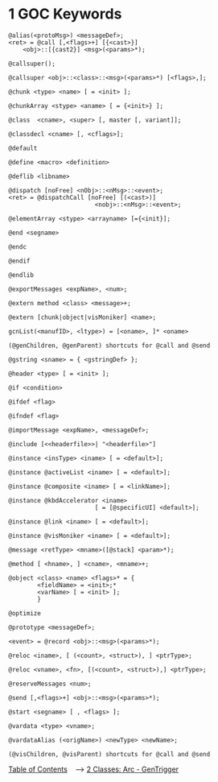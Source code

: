 # 1 GOC Keywords

	@alias(<protoMsg>) <messageDef>;
	<ret> = @call [,<flags>+] [{<cast>}]
		<obj>::[{cast2}] <msg>(<params>*);

	@callsuper();

	@callsuper <obj>::<class>::<msg>(<params>*) [<flags>,];

	@chunk <type> <name> [ = <init> ];

	@chunkArray <stype> <aname> [ = {<init>} ];

	@class	<cname>, <super> [, master [, variant]];

	@classdecl <cname> [, <cflags>];

	@default

	@define <macro> <definition>

	@deflib <libname>

	@dispatch [noFree] <nObj>::<nMsg>::<event>;
	<ret> = @dispatchCall [noFree] [(<cast>)]
							<nobj>::<nMsg>::<event>;

	@elementArray <stype> <arrayname> [={<init}];

	@end <segname>

	@endc

	@endif

	@endlib

	@exportMessages <expName>, <num>;

	@extern method <class> <message>+;

	@extern [chunk|object|visMoniker] <name>;

	gcnList(<manufID>, <ltype>) = [<oname>, ]* <oname>

	(@genChildren, @genParent) shortcuts for @call and @send

	@gstring <sname> = { <gstringDef> };

	@header <type> [ = <init> ];

	@if <condition>

	@ifdef <flag>

	@ifndef <flag>

	@importMessage <expName>, <messageDef>;

	@include [<<headerfile>>| "<headerfile>"]

	@instance <insType> <iname> [ = <default>];

	@instance @activeList <iname> [ = <default>];

	@instance @composite <iname> [ = <linkName>];

	@instance @kbdAccelerator <iname> 
							[ = [@specificUI] <default>];

	@instance @link <iname> [ = <default>];

	@instance @visMoniker <iname> [ = <default>];

	@message <retType> <mname>([@stack] <param>*);

	@method [ <hname>, ] <cname>, <mname>+;

	@object <class> <name> <flags>* = {
			<fieldName> = <init>;*
			<varName> [ = <init> ];
			}

	@optimize

	@prototype <messageDef>;

	<event> = @record <obj>::<msg>(<params>*);

	@reloc <iname>, [ (<count>, <struct>), ] <ptrType>;

	@reloc <vname>, <fn>, [(<count>, <struct>),] <ptrType>;

	@reserveMessages <num>;

	@send [,<flags>+] <obj>::<msg>(<params>*);

	@start <segname> [ , <flags> ];

	@vardata <type> <vname>;

	@vardataAlias (<origName>) <newType> <newName>;

	(@visChildren, @visParent) shortcuts for @call and @send

[Table of Contents](../quickref.md) &nbsp;&nbsp; --> [2 Classes: Arc - GenTrigger](qr_clas1.md)

